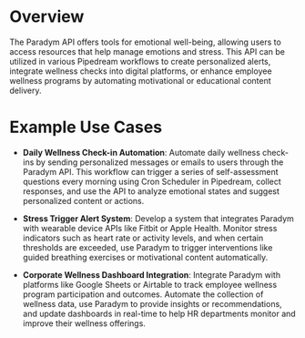 # Overview

The Paradym API offers tools for emotional well-being, allowing users to access resources that help manage emotions and stress. This API can be utilized in various Pipedream workflows to create personalized alerts, integrate wellness checks into digital platforms, or enhance employee wellness programs by automating motivational or educational content delivery.

# Example Use Cases

- **Daily Wellness Check-in Automation**: Automate daily wellness check-ins by sending personalized messages or emails to users through the Paradym API. This workflow can trigger a series of self-assessment questions every morning using Cron Scheduler in Pipedream, collect responses, and use the API to analyze emotional states and suggest personalized content or actions.

- **Stress Trigger Alert System**: Develop a system that integrates Paradym with wearable device APIs like Fitbit or Apple Health. Monitor stress indicators such as heart rate or activity levels, and when certain thresholds are exceeded, use Paradym to trigger interventions like guided breathing exercises or motivational content automatically.

- **Corporate Wellness Dashboard Integration**: Integrate Paradym with platforms like Google Sheets or Airtable to track employee wellness program participation and outcomes. Automate the collection of wellness data, use Paradym to provide insights or recommendations, and update dashboards in real-time to help HR departments monitor and improve their wellness offerings.
